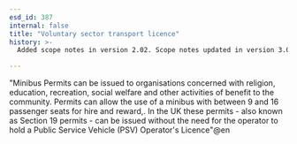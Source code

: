 ```yaml
---
esd_id: 387
internal: false
title: "Voluntary sector transport licence"
history: >-
  Added scope notes in version 2.02. Scope notes updated in version 3.00 for clarity. Term name changed from 'Licence - voluntary mini-cab licensing scheme' to 'Licences - transport - voluntary sector ' in version 3.00. Name changed to 'Voluntary sector transport licence' in version 4.00.

---
```


"Minibus Permits can be issued to organisations concerned with religion, education, recreation, social welfare and other activities of benefit to the community. Permits can allow the use of a minibus with between 9 and 16 passenger seats for hire and reward,.
In the UK these permits - also known as Section 19 permits - can be issued without the need for the operator to hold a Public Service Vehicle (PSV) Operator's Licence"@en

